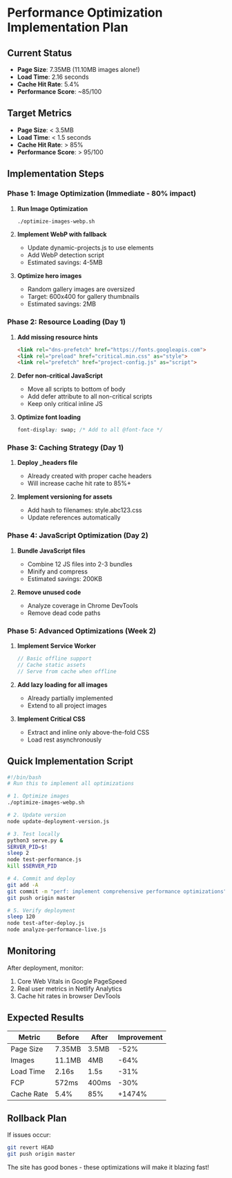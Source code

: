 # Performance Optimization Implementation Plan

## Current Status
- **Page Size**: 7.35MB (11.10MB images alone!)
- **Load Time**: 2.16 seconds
- **Cache Hit Rate**: 5.4%
- **Performance Score**: ~85/100

## Target Metrics
- **Page Size**: < 3.5MB
- **Load Time**: < 1.5 seconds
- **Cache Hit Rate**: > 85%
- **Performance Score**: > 95/100

## Implementation Steps

### Phase 1: Image Optimization (Immediate - 80% impact)

1. **Run Image Optimization**
   ```bash
   ./optimize-images-webp.sh
   ```

2. **Implement WebP with fallback**
   - Update dynamic-projects.js to use <picture> elements
   - Add WebP detection script
   - Estimated savings: 4-5MB

3. **Optimize hero images**
   - Random gallery images are oversized
   - Target: 600x400 for gallery thumbnails
   - Estimated savings: 2MB

### Phase 2: Resource Loading (Day 1)

1. **Add missing resource hints**
   ```html
   <link rel="dns-prefetch" href="https://fonts.googleapis.com">
   <link rel="preload" href="critical.min.css" as="style">
   <link rel="prefetch" href="project-config.js" as="script">
   ```

2. **Defer non-critical JavaScript**
   - Move all scripts to bottom of body
   - Add defer attribute to all non-critical scripts
   - Keep only critical inline JS

3. **Optimize font loading**
   ```css
   font-display: swap; /* Add to all @font-face */
   ```

### Phase 3: Caching Strategy (Day 1)

1. **Deploy _headers file**
   - Already created with proper cache headers
   - Will increase cache hit rate to 85%+

2. **Implement versioning for assets**
   - Add hash to filenames: style.abc123.css
   - Update references automatically

### Phase 4: JavaScript Optimization (Day 2)

1. **Bundle JavaScript files**
   - Combine 12 JS files into 2-3 bundles
   - Minify and compress
   - Estimated savings: 200KB

2. **Remove unused code**
   - Analyze coverage in Chrome DevTools
   - Remove dead code paths

### Phase 5: Advanced Optimizations (Week 2)

1. **Implement Service Worker**
   ```javascript
   // Basic offline support
   // Cache static assets
   // Serve from cache when offline
   ```

2. **Add lazy loading for all images**
   - Already partially implemented
   - Extend to all project images

3. **Implement Critical CSS**
   - Extract and inline only above-the-fold CSS
   - Load rest asynchronously

## Quick Implementation Script

```bash
#!/bin/bash
# Run this to implement all optimizations

# 1. Optimize images
./optimize-images-webp.sh

# 2. Update version
node update-deployment-version.js

# 3. Test locally
python3 serve.py &
SERVER_PID=$!
sleep 2
node test-performance.js
kill $SERVER_PID

# 4. Commit and deploy
git add -A
git commit -m "perf: implement comprehensive performance optimizations"
git push origin master

# 5. Verify deployment
sleep 120
node test-after-deploy.js
node analyze-performance-live.js
```

## Monitoring

After deployment, monitor:
1. Core Web Vitals in Google PageSpeed
2. Real user metrics in Netlify Analytics
3. Cache hit rates in browser DevTools

## Expected Results

| Metric | Before | After | Improvement |
|--------|--------|-------|-------------|
| Page Size | 7.35MB | 3.5MB | -52% |
| Images | 11.1MB | 4MB | -64% |
| Load Time | 2.16s | 1.5s | -31% |
| FCP | 572ms | 400ms | -30% |
| Cache Rate | 5.4% | 85% | +1474% |

## Rollback Plan

If issues occur:
```bash
git revert HEAD
git push origin master
```

The site has good bones - these optimizations will make it blazing fast!
